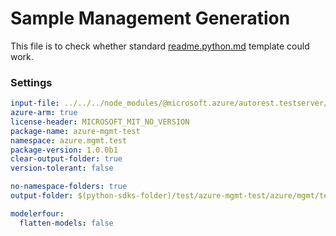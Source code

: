 # Sample Management Generation

This file is to check whether standard [readme.python.md](https://github.com/Azure/azure-rest-api-specs/blob/main/documentation/samplefiles/readme.python.md) template could work.

### Settings

``` yaml $(python)
input-file: ../../../node_modules/@microsoft.azure/autorest.testserver/swagger/body-array.json
azure-arm: true
license-header: MICROSOFT_MIT_NO_VERSION
package-name: azure-mgmt-test
namespace: azure.mgmt.test
package-version: 1.0.0b1
clear-output-folder: true
version-tolerant: false
```

``` yaml $(python)
no-namespace-folders: true
output-folder: $(python-sdks-folder)/test/azure-mgmt-test/azure/mgmt/test
```

``` yaml $(python)
modelerfour:
  flatten-models: false
```
